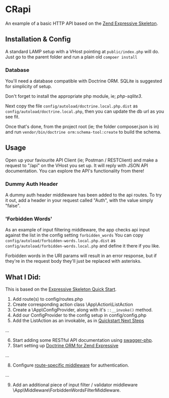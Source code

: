 # CRapi

An example of a basic HTTP API based on the [Zend Expressive Skeleton](https://github.com/zendframework/zend-expressive-skeleton).

## Installation & Config

A standard LAMP setup with a VHost pointing at `public/index.php` will do.
Just go to the parent folder and run a plain old `compoer install`

### Database

You'll need a database compatible with Doctrine ORM. SQLite is suggested for simplicity of setup.

Don't forget to install the appropriate php module, ie; _php-sqlite3_.

Next copy the file `config/autoload/doctrine.local.php.dist` as `config/autoload/doctrine.local.php`,
then you can update the db url as you see fit.

Once that's done, from the project root (ie; the folder composer.json is in) and run `vendor/bin/doctrine orm:schema-tool:create`
to build the schema.

## Usage

Open up your faviourite API Client (ie; Postman / RESTClient) and make a request to "/api" on the VHost you set up.
It will reply with JSON API documentation. You can explore the API's functionality from there!

### Dummy Auth Header

A dummy auth header middleware has been added to the api routes. 
To try it out, add a header in your request called "Auth", with the value simply "false".  

### 'Forbidden Words'

As an example of input filtering middleware, the app checks api input against the list in the config setting `forbidden_words`
You can copy `config/autoload/forbidden-words.local.php.dist` as `config/autoload/forbidden-words.local.php` and define it there if you like.

Forbidden words in the URI params will result in an error response, but if they're in the request body they'll just be 
replaced with asterisks.

## What I Did:

This is based on the [Expressive Skeleton Quick Start](http://zendframework.github.io/zend-expressive/getting-started/skeleton/).

1. Add route(s) to config/routes.php
2. Create corresponding action class \App\Action\ListAction 
3. Create a \App\ConfigProvider, along with it's `::__invoke()` method.
4. Add our ConfigProvider to the config setup in config/config.php
5. Add the ListAction as an invokable, as in [Quickstart Next Steps](http://zendframework.github.io/zend-expressive/getting-started/skeleton/#next-steps)

...

6. Start adding some RESTful API documentation using [swagger-php](https://github.com/zircote/swagger-php/blob/master/docs/Getting-started.md).
7. Start setting up [Doctrine ORM for Zend Expressive](https://www.jamestitcumb.com/posts/integrating-doctrine-expressive-easier)

...

8. Configure [route-specific middleware](https://docs.zendframework.com/zend-expressive/cookbook/route-specific-pipeline/) for authentication.

...

9. Add an additional piece of input filter / validator middleware \App\Middleware\ForbiddenWordsFilterMiddleware.